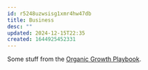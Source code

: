 ```yaml
---
id: r5248uzwsisg1xmr4hw47db
title: Business
desc: ""
updated: 2024-12-15T22:35
created: 1644925452331
---
```


 Some stuff from the [Organic Growth Playbook](https://www.amazon.com/Organic-Growth-Playbook-Extraordinary-Results-Every/dp/0877573689).
